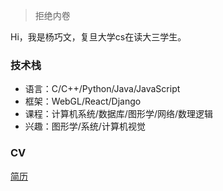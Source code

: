 > 拒绝内卷

Hi，我是杨巧文，复旦大学cs在读大三学生。<br>
### 技术栈
* 语言：C/C++/Python/Java/JavaScript
* 框架：WebGL/React/Django
* 课程：计算机系统/数据库/图形学/网络/数理逻辑
* 兴趣：图形学/系统/计算机视觉
### CV
[简历](https://github.com/QiaowenYoung/QiaowenYoung.github.io/blob/master/_includes/about/QiaowenYang_CV.pdf)
